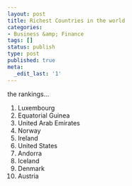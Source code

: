 ```yaml
---
layout: post
title: Richest Countries in the world
categories:
- Business &amp; Finance
tags: []
status: publish
type: post
published: true
meta:
  _edit_last: '1'
---
```

the rankings...

1. Luxembourg
2. Equatorial Guinea
3. United Arab Emirates
4. Norway
5. Ireland
6. United States
7. Andorra
8. Iceland
9. Denmark
10. Austria
